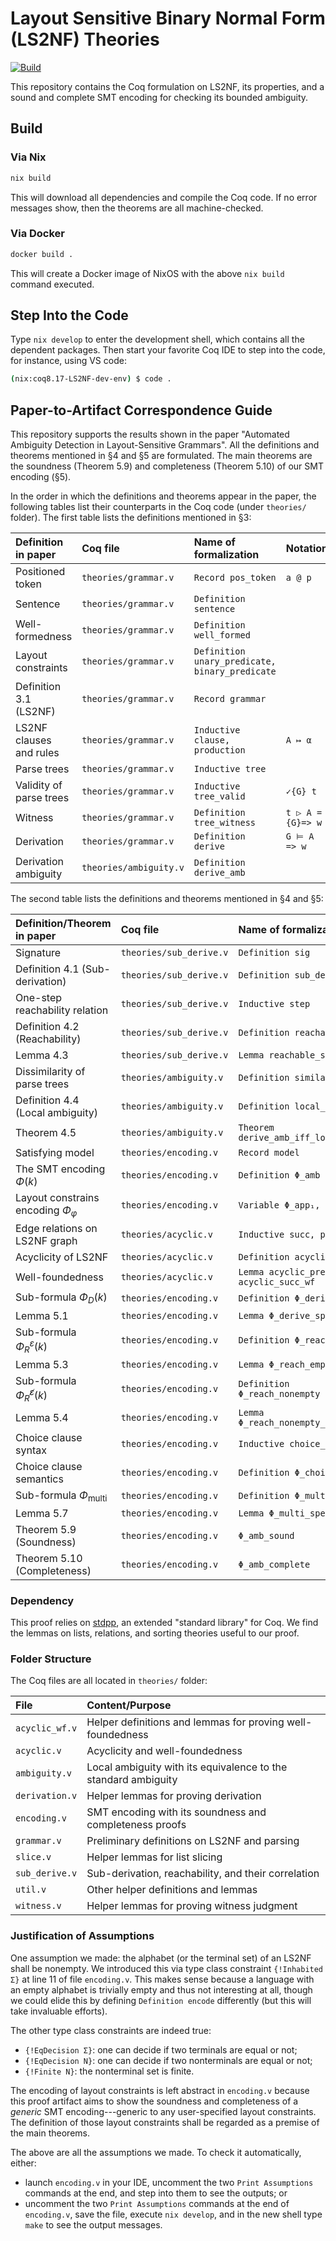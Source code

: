 # Layout Sensitive Binary Normal Form (LS2NF) Theories

[![Build][build-badge]][build-link]

[build-badge]: https://github.com/lay-it-out/LS2NF-theory/actions/workflows/build.yml/badge.svg?branch=main
[build-link]: https://github.com/lay-it-out/LS2NF-theory/actions/workflows/build.yml

This repository contains the Coq formulation on LS2NF, its properties, and a sound and complete SMT encoding for checking its bounded ambiguity.

## Build

### Via Nix

```sh
nix build
```

This will download all dependencies and compile the Coq code. If no error messages show, then the theorems are all machine-checked.

### Via Docker

```sh
docker build .
```

This will create a Docker image of NixOS with the above `nix build` command executed.

## Step Into the Code

Type `nix develop` to enter the development shell, which contains all the dependent packages. Then start your favorite Coq IDE to step into the code, for instance, using VS code:
```sh
(nix:coq8.17-LS2NF-dev-env) $ code .
```

## Paper-to-Artifact Correspondence Guide

This repository supports the results shown in the paper "Automated Ambiguity Detection in Layout-Sensitive Grammars". All the definitions and theorems mentioned in §4 and §5 are formulated. The main theorems are the soundness (Theorem 5.9) and completeness (Theorem 5.10) of our SMT encoding (§5).

In the order in which the definitions and theorems appear in the paper, the following tables list their counterparts in the Coq code (under `theories/` folder). The first table lists the definitions mentioned in §3:

| Definition in paper       | Coq file               | Name of formalization                          | Notation         |
| :------------------------ | :--------------------- | :--------------------------------------------- | :--------------- |
| Positioned token          | `theories/grammar.v`   | `Record pos_token`                             | `a @ p`          |
| Sentence                  | `theories/grammar.v`   | `Definition sentence`                          |                  |
| Well-formedness           | `theories/grammar.v`   | `Definition well_formed`                       |                  |
| Layout constraints        | `theories/grammar.v`   | `Definition unary_predicate, binary_predicate` |                  |
| Definition 3.1 (LS2NF)    | `theories/grammar.v`   | `Record grammar`                               |                  |
| LS2NF clauses and rules   | `theories/grammar.v`   | `Inductive clause, production`                 | `A ↦ α`          |
| Parse trees               | `theories/grammar.v`   | `Inductive tree`                               |                  |
| Validity of parse trees   | `theories/grammar.v`   | `Inductive tree_valid`                         | `✓{G} t`         |
| Witness                   | `theories/grammar.v`   | `Definition tree_witness`                      | `t ▷ A ={G}=> w` |
| Derivation                | `theories/grammar.v`   | `Definition derive`                            | `G ⊨ A => w`     |
| Derivation ambiguity      | `theories/ambiguity.v` | `Definition derive_amb`                        |                  |

The second table lists the definitions and theorems mentioned in §4 and §5:

| Definition/Theorem in paper               | Coq file                | Name of formalization                    | Notation     |
| :---------------------------------------- | :---------------------- | :--------------------------------------- | :----------- |
| Signature                                 | `theories/sub_derive.v` | `Definition sig`                         |              |
| Definition 4.1 (Sub-derivation)           | `theories/sub_derive.v` | `Definition sub_derive`                  |              |
| One-step reachability relation            | `theories/sub_derive.v` | `Inductive step`                         | Infix `→₁`   |
| Definition 4.2 (Reachability)             | `theories/sub_derive.v` | `Definition reachable`                   | Infix `→∗`   |
| Lemma 4.3                                 | `theories/sub_derive.v` | `Lemma reachable_spec`                   |              |
| Dissimilarity of parse trees              | `theories/ambiguity.v`  | `Definition similar`                     |              |
| Definition 4.4 (Local ambiguity)          | `theories/ambiguity.v`  | `Definition local_amb`                   |              |
| Theorem 4.5                               | `theories/ambiguity.v`  | `Theorem derive_amb_iff_local_amb`       |              |
| Satisfying model                          | `theories/encoding.v`   | `Record model`                           |              |
| The SMT encoding $\Phi(k)$                | `theories/encoding.v`   | `Definition Φ_amb`                       |              |
| Layout constrains encoding $\Phi_\varphi$ | `theories/encoding.v`   | `Variable Φ_app₁, Φ_app₂`                |              |
| Edge relations on LS2NF graph             | `theories/acyclic.v`    | `Inductive succ, prec`                   |              |
| Acyclicity of LS2NF                       | `theories/acyclic.v`    | `Definition acyclic`                     |              |
| Well-foundedness                          | `theories/acyclic.v`    | `Lemma acyclic_prec_wf, acyclic_succ_wf` |              |
| Sub-formula $\Phi_D(k)$                   | `theories/encoding.v`   | `Definition Φ_derive`                    |              |
| Lemma 5.1                                 | `theories/encoding.v`   | `Lemma Φ_derive_spec`                    |              |
| Sub-formula $\Phi_R^\varepsilon(k)$       | `theories/encoding.v`   | `Definition Φ_reach_empty`               |              |
| Lemma 5.3                                 | `theories/encoding.v`   | `Lemma Φ_reach_empty_spec`               |              |
| Sub-formula $\Phi_R^{\not\varepsilon}(k)$ | `theories/encoding.v`   | `Definition Φ_reach_nonempty`            |              |
| Lemma 5.4                                 | `theories/encoding.v`   | `Lemma Φ_reach_nonempty_spec`            |              |
| Choice clause syntax                      | `theories/encoding.v`   | `Inductive choice_clause`                |              |
| Choice clause semantics                   | `theories/encoding.v`   | `Definition Φ_choice_sem`                |              |
| Sub-formula $\Phi_\text{multi}$           | `theories/encoding.v`   | `Definition Φ_multi`                     |              |
| Lemma 5.7                                 | `theories/encoding.v`   | `Lemma Φ_multi_spec`                     |              |
| Theorem 5.9 (Soundness)                   | `theories/encoding.v`   | `Φ_amb_sound`                            |              |
| Theorem 5.10 (Completeness)               | `theories/encoding.v`   | `Φ_amb_complete`                         |              |

### Dependency

This proof relies on [stdpp](https://gitlab.mpi-sws.org/iris/stdpp), an extended "standard library" for Coq. We find the lemmas on lists, relations, and sorting theories useful to our proof.

### Folder Structure

The Coq files are all located in `theories/` folder:

| File           | Content/Purpose                                                  |
| :------------- | :--------------------------------------------------------------- |
| `acyclic_wf.v` | Helper definitions and lemmas for proving well-foundedness       |
| `acyclic.v`    | Acyclicity and well-foundedness                                  |
| `ambiguity.v`  | Local ambiguity with its equivalence to the standard ambiguity   |
| `derivation.v` | Helper lemmas for proving derivation                             |
| `encoding.v`   | SMT encoding with its soundness and completeness proofs          |
| `grammar.v`    | Preliminary definitions on LS2NF and parsing                     |
| `slice.v`      | Helper lemmas for list slicing                                   |
| `sub_derive.v` | Sub-derivation, reachability, and their correlation              |
| `util.v`       | Other helper definitions and lemmas                              |
| `witness.v`    | Helper lemmas for proving witness judgment                       |

### Justification of Assumptions

One assumption we made: the alphabet (or the terminal set) of an LS2NF shall be nonempty. We introduced this via type class constraint `{!Inhabited Σ}` at line 11 of file `encoding.v`. This makes sense because a language with an empty alphabet is trivially empty and thus not interesting at all, though we could elide this by defining `Definition encode` differently (but this will take invaluable efforts).

The other type class constraints are indeed true:
- `{!EqDecision Σ}`: one can decide if two terminals are equal or not;
- `{!EqDecision N}`: one can decide if two nonterminals are equal or not;
- `{!Finite N}`: the nonterminal set is finite.

The encoding of layout constraints is left abstract in `encoding.v` because this proof artifact aims to show the soundness and completeness of a *generic* SMT encoding---generic to any user-specified layout constraints. The definition of those layout constraints shall be regarded as a premise of the main theorems.

The above are all the assumptions we made. To check it automatically, either:
- launch `encoding.v` in your IDE, uncomment the two `Print Assumptions` commands at the end, and step into them to see the outputs; or
- uncomment the two `Print Assumptions` commands at the end of `encoding.v`, save the file, execute `nix develop`, and in the new shell type `make` to see the output messages.
